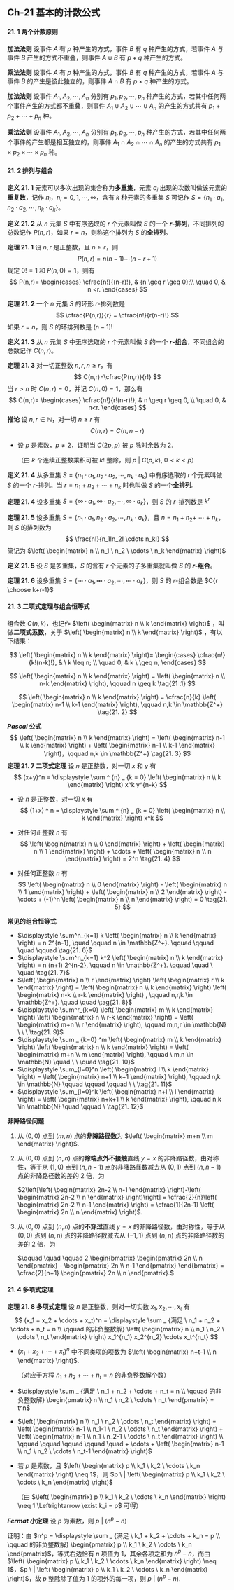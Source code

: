 ## Ch-21  基本的计数公式

#### 21. 1  两个计数原则

**加法法则**    设事件 $A$ 有 $p$ 种产生的方式，事件 $B$ 有 $q$ 种产生的方式，若事件 $A$ 与事件 $B$ 产生的方式不重叠，则事件 $A \cup B$ 有 $p+q$ 种产生的方式。

**乘法法则**    设事件 $A$ 有 $p$ 种产生的方式，事件 $B$ 有 $q$ 种产生的方式，若事件 $A$ 与事件 $B$ 的产生是彼此独立的，则事件 $A \cap B$ 有 $p \times q$ 种产生的方式。

**加法法则**    设事件 $A_1, A_2, \cdots, A_n$ 分别有 $p_1, p_2, \cdots, p_n$ 种产生的方式，若其中任何两个事件产生的方式都不重叠，则事件 $A_1 \cup A_2 \cup \cdots \cup A_n$ 的产生的方式共有 $p_1+p_2+ \cdots + p_n$ 种。

**乘法法则**    设事件 $A_1, A_2, \cdots, A_n$ 分别有 $p_1, p_2, \cdots, p_n$ 种产生的方式，若其中任何两个事件的产生都是相互独立的，则事件 $A_1 \cap A_2 \cap \cdots \cap A_n$ 的产生的方式共有 $p_1 \times p_2 \times \cdots \times p_n$ 种。

#### 21. 2  排列与组合

**定义  21. 1**    元素可以多次出现的集合称为**多重集**，元素 $a_i$ 出现的次数叫做该元素的**重复数**，记作 $n_i$，$n_i=0,1, \cdots, \infty$，含有 $k$ 种元素的多重集 $S$ 可记作 $S=\{ n_1 \cdot a_1, n_2 \cdot a_2, \cdots, n_k \cdot a_k \}$。

**定义  21. 2**    从 $n$ 元集 $S$ 中有序选取的 $r$ 个元素叫做 $S$ 的一个 **$r$-排列**，不同排列的总数记作 $P(n, r)$，如果 $r=n$，则称这个排列为 $S$ 的**全排列**。

**定理  21. 1**    设 $n,r$ 是正整数，且 $n \geq r$，则
$$
P(n,r)=n(n-1)\cdots(n-r+1)
$$
规定 $0!=1$ 和 $P(n,0)=1$，则有
$$
P(n,r)=
\begin{cases} 
\cfrac{n!}{(n-r)!}, & {n \geq r \geq 0};\\
\quad 0, & n <r.
\end{cases}
$$


**定理  21. 2**    一个 $n$ 元集 $S$ 的环形 $r$-排列数是
$$
\cfrac{P(n,r)}{r} = \cfrac{n!}{r(n-r)!}
$$
如果 $r=n$，则 $S$ 的环排列数是 $(n-1)!$ 













**定义  21. 3**    从 $n$ 元集 $S$ 中无序选取的 $r$ 个元素叫做 $S$ 的一个 **$r$-组合**，不同组合的总数记作 $C(n,r)$。

**定理  21. 3**    对一切正整数 $n,r,n \geq r$，有
$$
C(n,r)=\cfrac{P(n,r)}{r!}
$$
当 $r > n$ 时 $C(n,r) = 0$，并记 $C(n,0)=1$，那么有
$$
C(n,r)=
\begin{cases}
\cfrac{n!}{r!(n-r)!}, & n \geq r \geq 0, \\
\quad 0, & n<r.
\end{cases}
$$
**推论**    设 $n,r \in \mathbb{N}$，对一切 $n \geq r$ 有
$$
C(n,r)=C(n,n-r)
$$
+ 设 $p$ 是素数，$p \neq 2$，证明当 $C(2p,p)$ 被 $p$ 除时余数为 $2$.

	（由 $k$ 个连续正整数乘积可被 $k!$ 整除，则 $p \ | \ C(p,k), \ 0<k<p$）

**定义  21. 4**    从多重集 $S=\{ n_1 \cdot a_1, n_2 \cdot a_2, \cdots, n_k \cdot a_k \}$ 中有序选取的 $r$ 个元素叫做 $S$ 的一个 $r$-排列。当 $r=n_1+n_2+ \cdots + n_k$ 时也叫做 $S$ 的一个**全排列**。

**定理  21. 4**    设多重集 $S = \{ \infty \cdot a_1, \infty \cdot a_2, \cdots, \infty \cdot a_k \}$，则 $S$ 的 $r$-排列数是 $k^r$ 

**定理  21. 5**    设多重集 $S=\{ n_1 \cdot a_1, n_2 \cdot a_2, \cdots, n_k \cdot a_k \}$，且 $n=n_1+n_2+$ $\cdots$ $+$ $n_k$，则 $S$ 的排列数为
$$
\frac{n!}{n_1!n_2! \cdots n_k!}
$$
简记为 $\left( \begin{matrix} n \\ n_1 \ n_2 \ \cdots \ n_k \end{matrix} \right)$ 

**定义  21. 5**    设 $S$ 是多重集，$S$ 的含有 $r$ 个元素的子多重集就叫做 $S$ 的 **$r$-组合**。

**定理  21. 6**    设多重集 $S = \{ \infty \cdot a_1, \infty \cdot a_2, \cdots, \infty \cdot a_k \}$，则 $S$ 的 $r$-组合数是 $C{r \choose k+r-1}$













#### 21. 3  二项式定理与组合恒等式

组合数 $C(n,k)$，也记作 $\left( \begin{matrix} n \\ k \end{matrix} \right)$ ，叫做**二项式系数**，关于 $\left( \begin{matrix} n \\ k \end{matrix} \right)$ ，有以下结果：

$$
\left( \begin{matrix} n \\ k \end{matrix} \right)=
 \begin{cases}
 \cfrac{n!}{k!(n-k)!}, & \ k \leq n; \\
 \quad 0, & k \ \geq n,
 \end{cases}
$$

$$
\left( \begin{matrix} n \\ k \end{matrix} \right) = \left( \begin{matrix} n \\ n-k \end{matrix} \right), \qquad n \geq k \tag{21 .1}
$$

$$
\left( \begin{matrix} n \\ k \end{matrix} \right) = \cfrac{n}{k} \left( \begin{matrix} n-1 \\ k-1 \end{matrix} \right), \qquad n,k \in \mathbb{Z^+} \tag{21. 2}
$$

**$Pascal$ 公式**   
$$
\left( \begin{matrix} n \\ k \end{matrix} \right) =  \left( \begin{matrix} n-1 \\ k \end{matrix} \right) + \left( \begin{matrix} n-1 \\ k-1 \end{matrix} \right)，\qquad n,k \in \mathbb{Z^+} \tag{21. 3}
$$
**定理  21. 7  二项式定理**    设 $n$ 是正整数，对一切 $x$ 和 $y$ 有
$$
(x+y)^n = \displaystyle \sum ^ {n} _ {k = 0} \left( \begin{matrix} n \\ k \end{matrix} \right) x^k y^{n-k}
$$

+ 设 $n$ 是正整数，对一切 $x$ 有
	$$
	(1+x) ^ n = \displaystyle \sum ^ {n} _ {k = 0} \left( \begin{matrix} n \\ k \end{matrix} \right) x^k
	$$

+ 对任何正整数 $n$ 有
	$$
	\left( \begin{matrix} n \\ 0 \end{matrix} \right) + \left( \begin{matrix} n \\ 1 \end{matrix} \right) + 
	\cdots + \left( \begin{matrix} n \\ n \end{matrix} \right) = 2^n \tag{21. 4}
	$$
	
+ 对任何正整数 $n$ 有
	$$
	\left( \begin{matrix} n \\ 0 \end{matrix} \right) - \left( \begin{matrix} n \\ 1 \end{matrix} \right) + 
	\left( \begin{matrix} n \\ 2 \end{matrix} \right) - 
	\cdots + (-1)^n
	\left( \begin{matrix} n \\ n \end{matrix} \right) = 0
	\tag{21. 5}
	$$

**常见的组合恒等式** 

+ $\displaystyle \sum^n_{k=1} k \left( \begin{matrix} n \\ k \end{matrix} \right) = n 2^{n-1}, \quad \qquad n \in \mathbb{Z^+}. \qquad \qquad \quad \qquad \tag{21. 6}$ 
+ $\displaystyle \sum^n_{k=1} k^2 \left( \begin{matrix} n \\ k \end{matrix} \right) = n (n+1) 2^{n-2}, \qquad n \in \mathbb{Z^+}. \qquad \quad \ \quad \tag{21. 7}$ 
+ $\left( \begin{matrix} n \\ r \end{matrix} \right) \left( \begin{matrix} r \\ k \end{matrix} \right) = \left( \begin{matrix} n \\ k \end{matrix} \right) \left( \begin{matrix} n-k \\ r-k \end{matrix} \right) , \qquad n,r,k \in \mathbb{Z^+}. \quad \quad \tag{21. 8}$ 
+ $\displaystyle \sum^r_{k=0} \left( \begin{matrix} m \\ k \end{matrix} \right) \left( \begin{matrix} n \\ r-k \end{matrix} \right) = \left( \begin{matrix} m+n \\ r \end{matrix} \right), \qquad m,n,r \in \mathbb{N} \ \ \ \tag{21. 9}$
+ $\displaystyle \sum _ {k=0} ^m \left( \begin{matrix} m \\ k \end{matrix} \right) \left( \begin{matrix} n \\ k \end{matrix} \right) = \left( \begin{matrix} m+n \\ m \end{matrix} \right), \qquad \  m,n \in \mathbb{N} \quad \ \ \quad \tag{21. 10}$ 
+ $\displaystyle \sum_{l=0}^n \left( \begin{matrix} l \\ k \end{matrix} \right) = \left( \begin{matrix} n+1 \\ k+1 \end{matrix} \right), \qquad n,k \in \mathbb{N} \qquad \qquad \qquad \ \ \tag{21. 11}$
+ $\displaystyle \sum_{l=0}^k \left( \begin{matrix} n+l \\ l \end{matrix} \right) = \left( \begin{matrix} n+k+1 \\ k \end{matrix} \right), \qquad n,k \in \mathbb{N} \quad \qquad \ \tag{21. 12}$



**非降路径问题**

1. 从 $(0,0)$ 点到 $(m,n)$ 点的**非降路径数**为 $\left( \begin{matrix} m+n \\ m \end{matrix} \right)$. 

2. 从 $(0,0)$ 点到 $(n,n)$ 点的**除端点外不接触**直线 $y=x$ 的非降路径数，由对称性，等于从 $(1,0)$ 点到 $(n,n-1)$ 点的非降路径数减去从 $(0,1)$ 点到 $(n,n-1)$ 点的非降路径数的差的 $2$ 倍，为

	$2\left[\left( \begin{matrix} 2n-2 \\ n-1 \end{matrix} \right)-\left( \begin{matrix} 2n-2 \\ n \end{matrix} \right)\right] = \cfrac{2}{n}\left( \begin{matrix} 2n-2 \\ n-1 \end{matrix} \right) = \cfrac{1}{2n-1} \left( \begin{matrix} 2n \\ n \end{matrix} \right)$. 
	
3. 从 $(0,0)$ 点到 $(n,n)$ 点的**不穿过**直线 $y=x$ 的非降路径数，由对称性，等于从 $(0,0)$ 点到 $(n,n)$ 点的非降路径数减去从 $(-1,1)$ 点到 $(n,n)$ 点的非降路径数的差的 $2$ 倍，为

	$\qquad \quad \qquad 2 \begin{bmatrix} \begin{pmatrix} 2n \\ n \end{pmatrix} - \begin{pmatrix} 2n \\ n-1 \end{pmatrix} \end{bmatrix} = \cfrac{2}{n+1} \begin{pmatrix} 2n \\ n \end{pmatrix}.$ 



#### 21. 4  多项式定理

**定理  21. 8  多项式定理**    设 $n$ 是正整数，则对一切实数 $x_1, x_2, \cdots, x_t$ 有
$$
(x_1 + x_2 + \cdots + x_t)^n = \displaystyle \sum _ {满足 \ n_1 + n_2 + \cdots + n_t = n \\ \qquad 的非负整数解} \left( \begin{matrix} n \\ n_1 \ n_2 \ \cdots \ n_t \end{matrix} \right) x_1^{n_1} x_2^{n_2} \cdots x_t^{n_t}
$$

+ $(x_1 + x_2 + \cdots + x_t) ^ n$ 中不同类项的项数为 $\left( \begin{matrix} n+t-1 \\ n \end{matrix} \right)$.

	（对应于方程 $n_1 + n_2 + \cdots + n_t = n$ 的非负整数解个数）

+ $\displaystyle \sum _ {满足 \ n_1 + n_2 + \cdots + n_t = n \\ \qquad 的非负整数解} \begin{pmatrix} n \\ n_1 \ n_2 \ \cdots \ n_t \end{pmatrix} = t^n$ 

+ $\left( \begin{matrix} n \\ n_1 \ n_2 \ \cdots \ n_t \end{matrix} \right) = \left( \begin{matrix} n-1 \\ n_1-1 \ n_2 \ \cdots \ n_t \end{matrix} \right) + \left( \begin{matrix} n-1 \\ n_1 \ n_2-1 \ \cdots \ n_t \end{matrix} \right) \\ \qquad \qquad \qquad \qquad \quad + \cdots + \left( \begin{matrix} n-1 \\ n_1 \ n_2 \ \cdots \ n_t-1 \end{matrix} \right)$ 

+ 若 $p$ 是素数，且 $\left( \begin{matrix} p \\ k_1 \ k_2 \ \cdots \ k_n \end{matrix} \right) \neq 1$，则 $p \ | \left( \begin{matrix} p \\ k_1 \ k_2 \ \cdots \ k_n \end{matrix} \right)$ 

	（由 $\left( \begin{matrix} p \\ k_1 \ k_2 \ \cdots \ k_n \end{matrix} \right) \neq 1 \Leftrightarrow \exist k_i = p$ 可得）

**$Fermat$ 小定理**    设 $p$ 为素数，则 $p \ | \ (n^p - n)$

证明：由 $n^p = \displaystyle \sum _ {满足 \ k_1 + k_2 + \cdots + k_n = p \\ \qquad 的非负整数解} \begin{pmatrix} p \\ k_1 \ k_2 \ \cdots \ k_n \end{pmatrix}$，等式右边恰有 $n$ 项值为 $1$，其余各项之和为 $n^p-n$，而由 $\left( \begin{matrix} p \\ k_1 \ k_2 \ \cdots \ k_n \end{matrix} \right) \neq 1$，$p \ | \left( \begin{matrix} p \\ k_1 \ k_2 \ \cdots \ k_n \end{matrix} \right)$，故 $p$ 整除除了值为 $1$ 的项外的每一项，则 $p \ | \ (n^p-n)$. 
